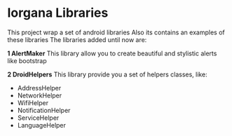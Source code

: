 # Iorgana Libraries
This project wrap a set of android libraries 
Also its contains an examples of these libraries
The libraries added until now are:

**1 AlertMaker**
This library allow you to create beautiful and stylistic alerts like bootstrap

**2 DroidHelpers**
This library provide you a set of helpers classes, like:
* AddressHelper
* NetworkHelper
* WifiHelper
* NotificationHelper
* ServiceHelper
* LanguageHelper
